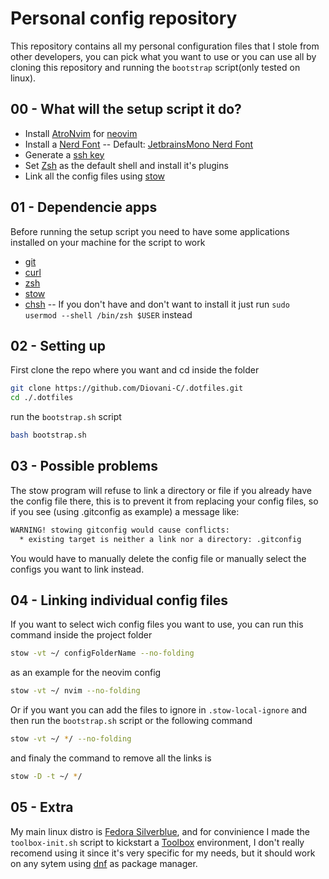 # Personal config repository

This repository contains all my personal configuration files that I stole from other developers, you can pick what you want to use or you can use all by cloning this repository and running the `bootstrap` script(only tested on linux).

## 00 - What will the setup script it do?

- Install [AtroNvim](https://astronvim.github.io/) for [neovim](https://neovim.io/)
- Install a [Nerd Font](https://www.nerdfonts.com/) -- Default: [JetbrainsMono Nerd Font](https://www.nerdfonts.com/)
- Generate a [ssh key](https://docs.github.com/en/authentication/connecting-to-github-with-ssh/generating-a-new-ssh-key-and-adding-it-to-the-ssh-agent)
- Set [Zsh](https://www.zsh.org/) as the default shell and install it's plugins
- Link all the config files using [stow](https://www.gnu.org/software/stow/)

## 01 - Dependencie apps

Before running the setup script you need to have some applications installed on your machine for the script to work

- [git](https://git-scm.com/)
- [curl](https://curl.se/)
- [zsh](https://www.zsh.org/)
- [stow](https://www.gnu.org/software/stow/)
- [chsh](https://linux.die.net/man/1/chsh) -- If you don't have and don't want to install it just run `sudo usermod --shell /bin/zsh $USER` instead

## 02 - Setting up

First clone the repo where you want and cd inside the folder

```bash
git clone https://github.com/Diovani-C/.dotfiles.git
cd ./.dotfiles
```

run the `bootstrap.sh` script

```bash
bash bootstrap.sh
```

## 03 - Possible problems

The stow program will refuse to link a directory or file if you already have the config file there, this is to prevent it from replacing your config files, so if you see (using .gitconfig as example) a message like:

```bash
WARNING! stowing gitconfig would cause conflicts:
  * existing target is neither a link nor a directory: .gitconfig
```

You would have to manually delete the config file or manually select the configs you want to link instead.

## 04 - Linking individual config files

If you want to select wich config files you want to use, you can run this command inside the project folder

```bash
stow -vt ~/ configFolderName --no-folding
```

as an example for the neovim config

```bash
stow -vt ~/ nvim --no-folding
```

Or if you want you can add the files to ignore in `.stow-local-ignore` and then run the `bootstrap.sh` script or the following command
```bash
stow -vt ~/ */ --no-folding
```

and finaly the command to remove all the links is

```bash
stow -D -t ~/ */
```
## 05 - Extra

My main linux distro is [Fedora Silverblue](https://silverblue.fedoraproject.org/), and for convinience I made the `toolbox-init.sh` script to kickstart a [Toolbox](https://docs.fedoraproject.org/en-US/fedora-silverblue/toolbox/) environment, I don't really recomend using it since it's very specific for my needs, but it should work on any sytem using [dnf](https://docs.fedoraproject.org/en-US/fedora/latest/system-administrators-guide/package-management/DNF/) as package manager.
